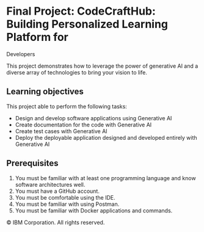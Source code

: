 # Final Project: CodeCraftHub: Building Personalized Learning Platform for
Developers

This project demonstrates how to leverage the power of generative AI and a diverse array of technologies to bring your vision to life.

## Learning objectives

This project able to perform the following tasks:
- Design and develop software applications using Generative AI
- Create documentation for the code with Generative AI
- Create test cases with Generative AI
- Deploy the deployable application designed and developed entirely with Generative AI

## Prerequisites
1. You must be familiar with at least one programming language and know software architectures well.
2. You must have a GitHub account.
3. You must be comfortable using the IDE.
4. You must be familiar with using Postman.
5. You must be familiar with Docker applications and commands.

© IBM Corporation. All rights reserved.
